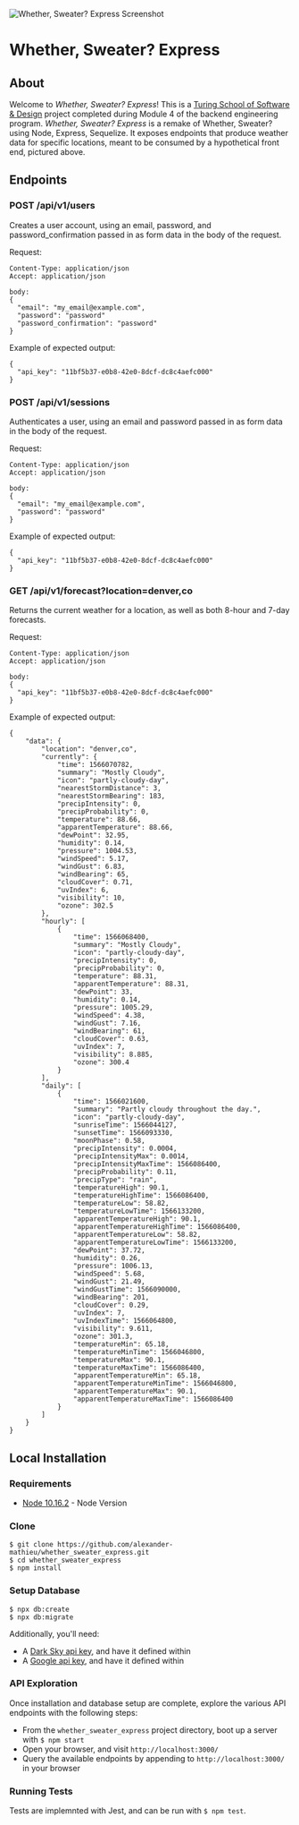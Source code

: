 ![Whether, Sweater? Express Screenshot](/whether_sweater_express_screenshot.png?raw=true "Whether, Sweater? Express Screenshot")

# Whether, Sweater? Express

## About

Welcome to _Whether, Sweater? Express_! This is a [Turing School of Software & Design](https://turing.io/) project completed during Module 4 of the backend engineering program. _Whether, Sweater? Express_ is a remake of Whether, Sweater? using Node, Express, Sequelize.  It exposes endpoints that produce weather data for specific locations, meant to be consumed by a hypothetical front end, pictured above.

## Endpoints

### POST /api/v1/users

Creates a user account, using an email, password, and password_confirmation passed in as form data in the body of the request.

Request:
```
Content-Type: application/json
Accept: application/json

body:
{
  "email": "my_email@example.com",
  "password": "password"
  "password_confirmation": "password"
}
```

Example of expected output:
```
{
  "api_key": "11bf5b37-e0b8-42e0-8dcf-dc8c4aefc000"
}
```

### POST /api/v1/sessions

Authenticates a user, using an email and password passed in as form data in the body of the request.

Request:
```
Content-Type: application/json
Accept: application/json

body:
{
  "email": "my_email@example.com",
  "password": "password"
}
```

Example of expected output:
```
{
  "api_key": "11bf5b37-e0b8-42e0-8dcf-dc8c4aefc000"
}
```

### GET /api/v1/forecast?location=denver,co

Returns the current weather for a location, as well as both 8-hour and 7-day forecasts.

Request:
```
Content-Type: application/json
Accept: application/json

body:
{
  "api_key": "11bf5b37-e0b8-42e0-8dcf-dc8c4aefc000"
}
```

Example of expected output:
```
{
    "data": {
        "location": "denver,co",
        "currently": {
            "time": 1566070782,
            "summary": "Mostly Cloudy",
            "icon": "partly-cloudy-day",
            "nearestStormDistance": 3,
            "nearestStormBearing": 183,
            "precipIntensity": 0,
            "precipProbability": 0,
            "temperature": 88.66,
            "apparentTemperature": 88.66,
            "dewPoint": 32.95,
            "humidity": 0.14,
            "pressure": 1004.53,
            "windSpeed": 5.17,
            "windGust": 6.83,
            "windBearing": 65,
            "cloudCover": 0.71,
            "uvIndex": 6,
            "visibility": 10,
            "ozone": 302.5
        },
        "hourly": [
            {
                "time": 1566068400,
                "summary": "Mostly Cloudy",
                "icon": "partly-cloudy-day",
                "precipIntensity": 0,
                "precipProbability": 0,
                "temperature": 88.31,
                "apparentTemperature": 88.31,
                "dewPoint": 33,
                "humidity": 0.14,
                "pressure": 1005.29,
                "windSpeed": 4.38,
                "windGust": 7.16,
                "windBearing": 61,
                "cloudCover": 0.63,
                "uvIndex": 7,
                "visibility": 8.885,
                "ozone": 300.4
            }
        ],
        "daily": [
            {
                "time": 1566021600,
                "summary": "Partly cloudy throughout the day.",
                "icon": "partly-cloudy-day",
                "sunriseTime": 1566044127,
                "sunsetTime": 1566093330,
                "moonPhase": 0.58,
                "precipIntensity": 0.0004,
                "precipIntensityMax": 0.0014,
                "precipIntensityMaxTime": 1566086400,
                "precipProbability": 0.11,
                "precipType": "rain",
                "temperatureHigh": 90.1,
                "temperatureHighTime": 1566086400,
                "temperatureLow": 58.82,
                "temperatureLowTime": 1566133200,
                "apparentTemperatureHigh": 90.1,
                "apparentTemperatureHighTime": 1566086400,
                "apparentTemperatureLow": 58.82,
                "apparentTemperatureLowTime": 1566133200,
                "dewPoint": 37.72,
                "humidity": 0.26,
                "pressure": 1006.13,
                "windSpeed": 5.68,
                "windGust": 21.49,
                "windGustTime": 1566090000,
                "windBearing": 201,
                "cloudCover": 0.29,
                "uvIndex": 7,
                "uvIndexTime": 1566064800,
                "visibility": 9.611,
                "ozone": 301.3,
                "temperatureMin": 65.18,
                "temperatureMinTime": 1566046800,
                "temperatureMax": 90.1,
                "temperatureMaxTime": 1566086400,
                "apparentTemperatureMin": 65.18,
                "apparentTemperatureMinTime": 1566046800,
                "apparentTemperatureMax": 90.1,
                "apparentTemperatureMaxTime": 1566086400
            }
        ]
    }
}
```

## Local Installation

### Requirements

* [Node 10.16.2](https://nodejs.org/en/download/) - Node Version

### Clone

```
$ git clone https://github.com/alexander-mathieu/whether_sweater_express.git
$ cd whether_sweater_express
$ npm install
```

### Setup Database

```
$ npx db:create
$ npx db:migrate
```

Additionally, you'll need:
* A [Dark Sky api key](https://darksky.net/dev/), and have it defined within
* A [Google api key](https://developers.google.com/maps/documentation/embed/get-api-key/), and have it defined within

### API Exploration

Once installation and database setup are complete, explore the various API endpoints with the following steps:
* From the `whether_sweater_express` project directory, boot up a server with `$ npm start`
* Open your browser, and visit `http://localhost:3000/`
* Query the available endpoints by appending to `http://localhost:3000/` in your browser

### Running Tests

Tests are implemnted with Jest, and can be run with `$ npm test`.
